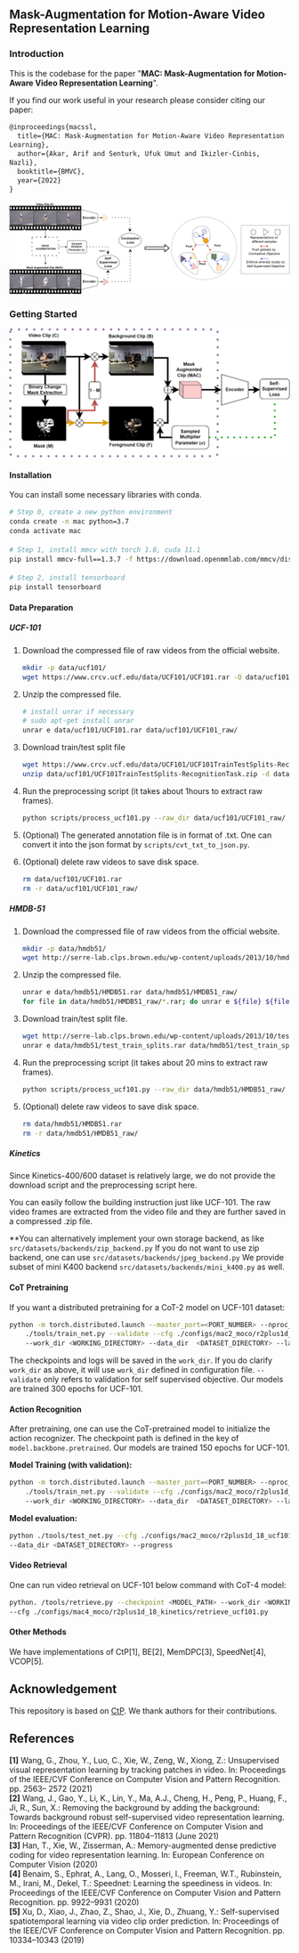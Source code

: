 ## Mask-Augmentation for Motion-Aware Video Representation Learning

### Introduction

This is the codebase for the paper "**MAC: Mask-Augmentation for Motion-Aware Video Representation Learning**".

If you find our work useful in your research please consider citing our paper:
```
@inproceedings{macssl,
  title={MAC: Mask-Augmentation for Motion-Aware Video Representation Learning},
  author={Akar, Arif and Senturk, Ufuk Umut and Ikizler-Cinbis, Nazli},
  booktitle={BMVC},
  year={2022}
}
```


![](docs/fig1_mac.png)
### Getting Started
![](docs/framework.png)
#### Installation

You can install some necessary libraries with conda.

  ```bash
  # Step 0, create a new python environment
  conda create -n mac python=3.7
  conda activate mac
  
  # Step 1, install mmcv with torch 1.8, cuda 11.1 
pip install mmcv-full==1.3.7 -f https://download.openmmlab.com/mmcv/dist/cu111/torch1.8.0/index.html

  # Step 2, install tensorboard
  pip install tensorboard
  ```

#### Data Preparation

##### UCF-101

1. Download the compressed file of raw videos from the official website. 

   ```bash
   mkdir -p data/ucf101/
   wget https://www.crcv.ucf.edu/data/UCF101/UCF101.rar -O data/ucf101/UCF101.rar --no-check-certificate 
   ```

2. Unzip the compressed file.

   ```bash
   # install unrar if necessary 
   # sudo apt-get install unrar
   unrar e data/ucf101/UCF101.rar data/ucf101/UCF101_raw/
   ```

3. Download train/test split file

   ```bash
   wget https://www.crcv.ucf.edu/data/UCF101/UCF101TrainTestSplits-RecognitionTask.zip -O data/ucf101/UCF101TrainTestSplits-RecognitionTask.zip --no-check-certificate
   unzip data/ucf101/UCF101TrainTestSplits-RecognitionTask.zip -d data/ucf101/.
   ```

4. Run the preprocessing script (it takes about 1hours to extract raw frames).

   ```bash
   python scripts/process_ucf101.py --raw_dir data/ucf101/UCF101_raw/ --ann_dir data/ucf101/ucfTrainTestlist/ --out_dir data/ucf101/
   ```

5. (Optional) The generated annotation file is in format of .txt. One can convert it into the json format by `scripts/cvt_txt_to_json.py`.

6. (Optional) delete raw videos to save disk space.

   ```bash
   rm data/ucf101/UCF101.rar
   rm -r data/ucf101/UCF101_raw/
   ```

##### HMDB-51

1. Download the compressed file of raw videos from the official website.

   ```bash
   mkdir -p data/hmdb51/
   wget http://serre-lab.clps.brown.edu/wp-content/uploads/2013/10/hmdb51_org.rar -O data/hmdb51/HMDB51.rar --no-check-certificate 
   ```

2. Unzip the compressed file.

   ```bash
   unrar e data/hmdb51/HMDB51.rar data/hmdb51/HMDB51_raw/
   for file in data/hmdb51/HMDB51_raw/*.rar; do unrar e ${file} ${file%".rar"}/; done
   ```

3. Download train/test split file.

   ```bash
   wget http://serre-lab.clps.brown.edu/wp-content/uploads/2013/10/test_train_splits.rar -O data/hmdb51/test_train_splits.rar --no-check-certificate
   unrar e data/hmdb51/test_train_splits.rar data/hmdb51/test_train_splits/
   ```

4. Run the preprocessing script (it takes about 20 mins to extract raw frames).

   ```bash
   python scripts/process_ucf101.py --raw_dir data/hmdb51/HMDB51_raw/ --ann_dir data/hmdb51/test_train_splits/ --out_dir data/hmdb51/
   ```

5. (Optional) delete raw videos to save disk space.

   ```bash
   rm data/hmdb51/HMDB51.rar
   rm -r data/hmdb51/HMDB51_raw/
   ```

##### Kinetics

Since Kinetics-400/600 dataset is relatively large, we do not provide the download script and the preprocessing script here.

You can easily follow the building instruction just like UCF-101. The raw video frames are extracted from the video file and they are further saved in a compressed .zip file.


**You can alternatively implement your own storage backend, as like `src/datasets/backends/zip_backend.py`
If you do not want to use zip backend, one can use `src/datasets/backends/jpeg_backend.py`
We provide subset of mini K400 backend `src/datasets/backends/mini_k400.py` as well. 

#### CoT Pretraining

If you want a distributed pretraining for a CoT-2 model on UCF-101 dataset:

```bash
python -m torch.distributed.launch --master_port=<PORT_NUMBER> --nproc_per_node=<GPU_NUMBER> 
    ./tools/train_net.py --validate --cfg ./configs/mac2_moco/r2plus1d_18_ucf101/pretraining.py 
    --work_dir <WORKING_DIRECTORY> --data_dir  <DATASET_DIRECTORY> --launcher pytorch
```

The checkpoints and logs will be saved in the `work_dir`. If you do clarify `work_dir` as above, it will use 
`work_dir` defined in configuration file. `--validate` only refers to validation for self supervised objective.
Our models are trained 300 epochs for UCF-101.

#### Action Recognition

After pretraining, one can use the CoT-pretrained model to initialize the action recognizer. 
The checkpoint path is defined in the key of `model.backbone.pretrained`. 
Our models are trained 150 epochs for UCF-101.

**Model Training (with validation):**

```bash
python -m torch.distributed.launch --master_port=<PORT_NUMBER> --nproc_per_node=<GPU_NUMBER> 
    ./tools/train_net.py --validate --cfg ./configs/mac2_moco/r2plus1d_18_ucf101/finetune_ucf101.py 
    --work_dir <WORKING_DIRECTORY> --data_dir  <DATASET_DIRECTORY> --launcher pytorch
```

**Model evaluation:**

```bash
python ./tools/test_net.py --cfg ./configs/mac2_moco/r2plus1d_18_ucf101/eval_ucf101.py 
--data_dir <DATASET_DIRECTORY> --progress
```
#### Video Retrieval

One can run video retrieval on UCF-101 below command with CoT-4 model:
```bash
python. /tools/retrieve.py --checkpoint <MODEL_PATH> --work_dir <WORKING_DIRECTORY> --data_dir <DATASET_DIRECTORY>
--cfg ./configs/mac4_moco/r2plus1d_18_kinetics/retrieve_ucf101.py  
 ```

#### Other Methods

We have implementations of CtP[1], BE[2], MemDPC[3], SpeedNet[4], VCOP[5].

## Acknowledgement

This repository is based on [CtP](https://github.com/microsoft/CtP). 
We thank authors for their contributions. 

## References
**[1]** Wang, G., Zhou, Y., Luo, C., Xie, W., Zeng, W., Xiong, Z.: Unsupervised visual representation learning by tracking patches in video. In: Proceedings of the
IEEE/CVF Conference on Computer Vision and Pattern Recognition. pp. 2563–
2572 (2021)
<br />
**[2]** Wang, J., Gao, Y., Li, K., Lin, Y., Ma, A.J., Cheng, H., Peng, P., Huang, F.,
Ji, R., Sun, X.: Removing the background by adding the background: Towards
background robust self-supervised video representation learning. In: Proceedings of
the IEEE/CVF Conference on Computer Vision and Pattern Recognition (CVPR).
pp. 11804–11813 (June 2021)
<br />
**[3]** Han, T., Xie, W., Zisserman, A.: Memory-augmented dense predictive coding for
video representation learning. In: European Conference on Computer Vision (2020)
<br />
**[4]** Benaim, S., Ephrat, A., Lang, O., Mosseri, I., Freeman, W.T., Rubinstein, M.,
Irani, M., Dekel, T.: Speednet: Learning the speediness in videos. In: Proceedings
of the IEEE/CVF Conference on Computer Vision and Pattern Recognition. pp.
9922–9931 (2020)
<br />
**[5]** Xu, D., Xiao, J., Zhao, Z., Shao, J., Xie, D., Zhuang, Y.: Self-supervised spatiotemporal learning via video clip order prediction. In: Proceedings of the IEEE/CVF
Conference on Computer Vision and Pattern Recognition. pp. 10334–10343 (2019)

